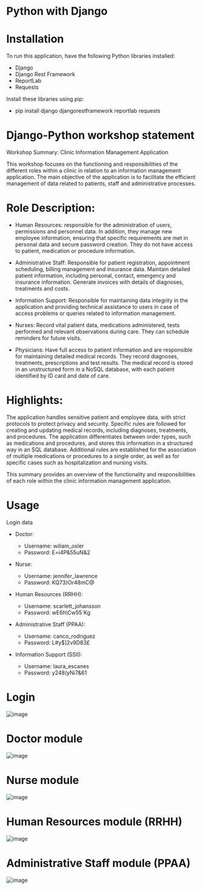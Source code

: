 # Python with Django 

# Installation
To run this application, have the following Python libraries installed:

- Django
- Django Rest Framework
- ReportLab
- Requests

Install these libraries using pip:
- pip install django djangorestframework reportlab requests

# Django-Python workshop statement
Workshop Summary: Clinic Information Management Application

This workshop focuses on the functioning and responsibilities of the different roles within a clinic in relation to an information management application. The main objective of the application is to facilitate the efficient management of data related to patients, staff and administrative processes.

# Role Description:

- Human Resources: responsible for the administration of users, permissions and personnel data. In addition, they manage new employee information, ensuring that specific requirements are met in personal data and secure password creation. They do not have access to patient, medication or procedure information.

- Administrative Staff: Responsible for patient registration, appointment scheduling, billing management and insurance data. Maintain detailed patient information, including personal, contact, emergency and insurance information. Generate invoices with details of diagnoses, treatments and costs.

- Information Support: Responsible for maintaining data integrity in the application and providing technical assistance to users in case of access problems or queries related to information management.

- Nurses: Record vital patient data, medications administered, tests performed and relevant observations during care. They can schedule reminders for future visits.

- Physicians: Have full access to patient information and are responsible for maintaining detailed medical records. They record diagnoses, treatments, prescriptions and test results. The medical record is stored in an unstructured form in a NoSQL database, with each patient identified by ID card and date of care.

# Highlights:

The application handles sensitive patient and employee data, with strict protocols to protect privacy and security.
Specific rules are followed for creating and updating medical records, including diagnoses, treatments, and procedures.
The application differentiates between order types, such as medications and procedures, and stores this information in a structured way in an SQL database.
Additional rules are established for the association of multiple medications or procedures to a single order, as well as for specific cases such as hospitalization and nursing visits.

This summary provides an overview of the functionality and responsibilities of each role within the clinic information management application.

# Usage
Login data

- Doctor:
  
   - Username: wiliam_osler
   - Password: E=i4P&55uN&2
 
 - Nurse:
  
   - Username: jennifer_lawrence
   - Password: KQ73}Or48mC@

- Human Resources (RRHH):
  
   - Username: scarlett_johansson
   - Password: wE6h\Cw55`Kg
 
- Administrative Staff (PPAA):
  
   - Username: canco_rodriguez
   - Password: L#y$]2v9D83£
 
- Information Support (SSII):
   - Username: laura_escanes
   - Password: y248(yNi7&61

# Login
![image](https://github.com/PabloJp304/Python-Django/assets/78864967/3b4cdbc9-de66-485d-903c-4b69cfdc4381)
# Doctor module
![image](https://github.com/PabloJp304/Python-Django/assets/78864967/b42889c1-930a-4697-903e-a2227e3bf834)
# Nurse module
![image](https://github.com/PabloJp304/Python-Django/assets/78864967/9b67e22f-c7ad-4430-8f98-18335b9616f5)
# Human Resources module (RRHH)
![image](https://github.com/PabloJp304/Python-Django/assets/78864967/33d8e98e-8421-4323-ad0d-36d494236643)
# Administrative Staff module (PPAA) 
![image](https://github.com/PabloJp304/Python-Django/assets/78864967/237bda88-7885-462d-b694-7904067140f2)








